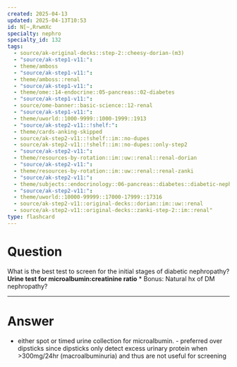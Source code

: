 ```yaml
---
created: 2025-04-13
updated: 2025-04-13T10:53
id: N[~,RrwmXc
specialty: nephro
specialty_id: 132
tags:
  - source/ak-original-decks::step-2::cheesy-dorian-(m3)
  - "source/ak-step1-v11:": 
  - theme/amboss
  - "source/ak-step1-v11:": 
  - theme/amboss::renal
  - "source/ak-step1-v11:": 
  - theme/ome::14-endocrine::05-pancreas::02-diabetes
  - "source/ak-step1-v11:": 
  - source/ome-banner::basic-science::12-renal
  - "source/ak-step1-v11:": 
  - theme/uworld::1000-9999::1000-1999::1913
  - "source/ak-step2-v11::!shelf:": 
  - theme/cards-anking-skipped
  - source/ak-step2-v11::!shelf::im::no-dupes
  - source/ak-step2-v11::!shelf::im::no-dupes::only-step2
  - "source/ak-step2-v11:": 
  - theme/resources-by-rotation::im::uw::renal::renal-dorian
  - "source/ak-step2-v11:": 
  - theme/resources-by-rotation::im::uw::renal::renal-zanki
  - "source/ak-step2-v11:": 
  - theme/subjects::endocrinology::06-pancreas::diabetes::diabetic-nephropathy::management
  - "source/ak-step2-v11:": 
  - theme/uworld::10000-99999::17000-17999::17316
  - source/ak-step2-v11::original-decks::dorian::im::uw::renal
  - source/ak-step2-v11::original-decks::zanki-step-2::im::renal"
type: flashcard
---
```


# Question
What is the best test to screen for the initial stages of diabetic nephropathy?    **Urine test for microalbumin:creatinine ratio**   * Bonus: Natural hx of DM nephropathy?

---

# Answer
- either spot or timed urine collection for microalbumin. - preferred over dipsticks since dipsticks only detect excess urinary protein when >300mg/24hr (macroalbuminuria) and thus are not useful for screening